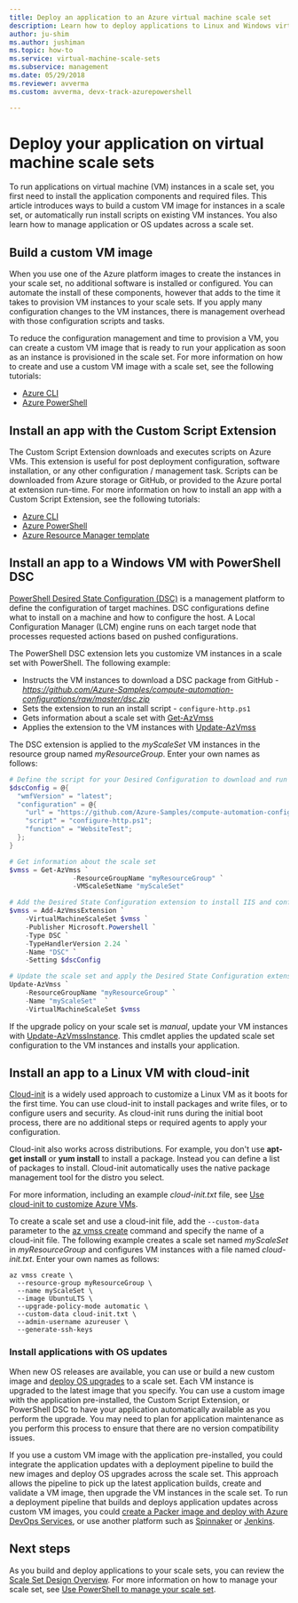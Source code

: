 ```yaml
---
title: Deploy an application to an Azure virtual machine scale set
description: Learn how to deploy applications to Linux and Windows virtual machine instances in a scale set
author: ju-shim
ms.author: jushiman
ms.topic: how-to
ms.service: virtual-machine-scale-sets
ms.subservice: management
ms.date: 05/29/2018
ms.reviewer: avverma
ms.custom: avverma, devx-track-azurepowershell

---
```


# Deploy your application on virtual machine scale sets

To run applications on virtual machine (VM) instances in a scale set, you first need to install the application components and required files. This article introduces ways to build a custom VM image for instances in a scale set, or automatically run install scripts on existing VM instances. You also learn how to manage application or OS updates across a scale set.


## Build a custom VM image
When you use one of the Azure platform images to create the instances in your scale set, no additional software is installed or configured. You can automate the install of these components, however that adds to the time it takes to provision VM instances to your scale sets. If you apply many configuration changes to the VM instances, there is management overhead with those configuration scripts and tasks.

To reduce the configuration management and time to provision a VM, you can create a custom VM image that is ready to run your application as soon as an instance is provisioned in the scale set. For more information on how to create and use a custom VM image with a scale set, see the following tutorials:

- [Azure CLI](tutorial-use-custom-image-cli.md)
- [Azure PowerShell](tutorial-use-custom-image-powershell.md)


## <a name="already-provisioned"></a>Install an app with the Custom Script Extension
The Custom Script Extension downloads and executes scripts on Azure VMs. This extension is useful for post deployment configuration, software installation, or any other configuration / management task. Scripts can be downloaded from Azure storage or GitHub, or provided to the Azure portal at extension run-time. For more information on how to install an app with a Custom Script Extension, see the following tutorials:

- [Azure CLI](tutorial-install-apps-cli.md)
- [Azure PowerShell](tutorial-install-apps-powershell.md)
- [Azure Resource Manager template](tutorial-install-apps-template.md)


## Install an app to a Windows VM with PowerShell DSC
[PowerShell Desired State Configuration (DSC)](/powershell/scripting/dsc/overview/overview) is a management platform to define the configuration of target machines. DSC configurations define what to install on a machine and how to configure the host. A Local Configuration Manager (LCM) engine runs on each target node that processes requested actions based on pushed configurations.

The PowerShell DSC extension lets you customize VM instances in a scale set with PowerShell. The following example:

- Instructs the VM instances to download a DSC package from GitHub - *https://github.com/Azure-Samples/compute-automation-configurations/raw/master/dsc.zip*
- Sets the extension to run an install script - `configure-http.ps1`
- Gets information about a scale set with [Get-AzVmss](/powershell/module/az.compute/get-azvmss)
- Applies the extension to the VM instances with [Update-AzVmss](/powershell/module/az.compute/update-azvmss)

The DSC extension is applied to the *myScaleSet* VM instances in the resource group named *myResourceGroup*. Enter your own names as follows:

```powershell
# Define the script for your Desired Configuration to download and run
$dscConfig = @{
  "wmfVersion" = "latest";
  "configuration" = @{
    "url" = "https://github.com/Azure-Samples/compute-automation-configurations/raw/master/dsc.zip";
    "script" = "configure-http.ps1";
    "function" = "WebsiteTest";
  };
}

# Get information about the scale set
$vmss = Get-AzVmss `
                -ResourceGroupName "myResourceGroup" `
                -VMScaleSetName "myScaleSet"

# Add the Desired State Configuration extension to install IIS and configure basic website
$vmss = Add-AzVmssExtension `
    -VirtualMachineScaleSet $vmss `
    -Publisher Microsoft.Powershell `
    -Type DSC `
    -TypeHandlerVersion 2.24 `
    -Name "DSC" `
    -Setting $dscConfig

# Update the scale set and apply the Desired State Configuration extension to the VM instances
Update-AzVmss `
    -ResourceGroupName "myResourceGroup" `
    -Name "myScaleSet"  `
    -VirtualMachineScaleSet $vmss
```

If the upgrade policy on your scale set is *manual*, update your VM instances with [Update-AzVmssInstance](/powershell/module/az.compute/update-azvmssinstance). This cmdlet applies the updated scale set configuration to the VM instances and installs your application.


## Install an app to a Linux VM with cloud-init
[Cloud-init](https://cloudinit.readthedocs.io/en/latest/index.html) is a widely used approach to customize a Linux VM as it boots for the first time. You can use cloud-init to install packages and write files, or to configure users and security. As cloud-init runs during the initial boot process, there are no additional steps or required agents to apply your configuration.

Cloud-init also works across distributions. For example, you don't use **apt-get install** or **yum install** to install a package. Instead you can define a list of packages to install. Cloud-init automatically uses the native package management tool for the distro you select.

For more information, including an example *cloud-init.txt* file, see [Use cloud-init to customize Azure VMs](../virtual-machines/linux/using-cloud-init.md).

To create a scale set and use a cloud-init file, add the `--custom-data` parameter to the [az vmss create](/cli/azure/vmss) command and specify the name of a cloud-init file. The following example creates a scale set named *myScaleSet* in *myResourceGroup* and configures VM instances with a file named *cloud-init.txt*. Enter your own names as follows:

```azurecli
az vmss create \
  --resource-group myResourceGroup \
  --name myScaleSet \
  --image UbuntuLTS \
  --upgrade-policy-mode automatic \
  --custom-data cloud-init.txt \
  --admin-username azureuser \
  --generate-ssh-keys
```


### Install applications with OS updates
When new OS releases are available, you can use or build a new custom image and [deploy OS upgrades](virtual-machine-scale-sets-upgrade-scale-set.md) to a scale set. Each VM instance is upgraded to the latest image that you specify. You can use a custom image with the application pre-installed, the Custom Script Extension, or PowerShell DSC to have your application automatically available as you perform the upgrade. You may need to plan for application maintenance as you perform this process to ensure that there are no version compatibility issues.

If you use a custom VM image with the application pre-installed, you could integrate the application updates with a deployment pipeline to build the new images and deploy OS upgrades across the scale set. This approach allows the pipeline to pick up the latest application builds, create and validate a VM image, then upgrade the VM instances in the scale set. To run a deployment pipeline that builds and deploys application updates across custom VM images, you could [create a Packer image and deploy with Azure DevOps Services](/azure/devops/pipelines/apps/cd/azure/deploy-azure-scaleset), or use another platform such as [Spinnaker](https://www.spinnaker.io/) or [Jenkins](https://jenkins.io/).


## Next steps
As you build and deploy applications to your scale sets, you can review the [Scale Set Design Overview](virtual-machine-scale-sets-design-overview.md). For more information on how to manage your scale set, see [Use PowerShell to manage your scale set](./virtual-machine-scale-sets-manage-powershell.md).
